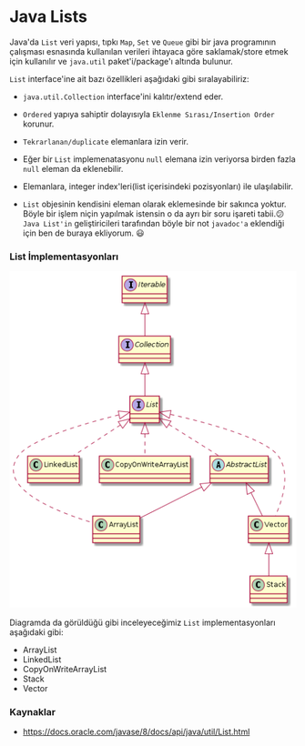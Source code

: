 # Java Lists

 Java'da `List` veri yapısı, tıpkı `Map`, `Set` ve `Queue` gibi bir java programının çalışması 
 esnasında kullanılan verileri ihtayaca göre saklamak/store etmek için kullanılır ve `java.util`
 paket'i/package'ı altında bulunur. 
 
 `List` interface'ine ait bazı özellikleri aşağıdaki gibi sıralayabiliriz:
 
 * `java.util.Collection` interface'ini kalıtır/extend eder.

 * `Ordered` yapıya sahiptir dolayısıyla `Eklenme Sırası/Insertion Order` korunur.

 * `Tekrarlanan/duplicate` elemanlara izin verir.

 * Eğer bir `List` implemenatasyonu `null` elemana izin veriyorsa birden fazla `null` eleman da eklenebilir.

 * Elemanlara, integer index'leri(list içerisindeki pozisyonları) ile ulaşılabilir.

 * `List` objesinin kendisini eleman olarak eklemesinde bir sakınca yoktur. Böyle bir işlem niçin yapılmak istensin o da ayrı bir soru işareti tabii.:confused: `Java List'in` geliştiricileri tarafından böyle bir not `javadoc'a` eklendiği için ben de buraya ekliyorum. :smiley:
 
 ### List İmplementasyonları
 
 ![image](java-list-class-diagram.png)
 
Diagramda da görüldüğü gibi inceleyeceğimiz `List` implementasyonları aşağıdaki gibi:

* ArrayList 
* LinkedList
* CopyOnWriteArrayList
* Stack
* Vector

 ### Kaynaklar
 
* <https://docs.oracle.com/javase/8/docs/api/java/util/List.html>